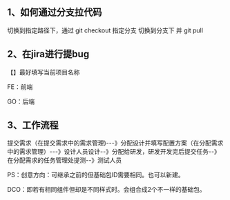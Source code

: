 ## **1、如何通过分支拉代码**

切换到指定路径下，通过 git checkout 指定分支 切换到分支下 并 git pull

## 2、在jira进行提bug

【】最好填写当前项目名称

FE：前端

GO：后端

## 3、工作流程

提交需求（在提交需求中的需求管理)---》分配设计并填写配置方案（在分配需求中的需求管理）---》设计人员设计--》分配给研发，研发开发完后提交任务--》在分配需求的任务管理处提测--》测试人员

PS：创意方向：可继承之前的但基础包ID需要相同。也可以新建。

DCO：即若有相同组件但却是不同样式时。会组合成2个不一样的基础包。


